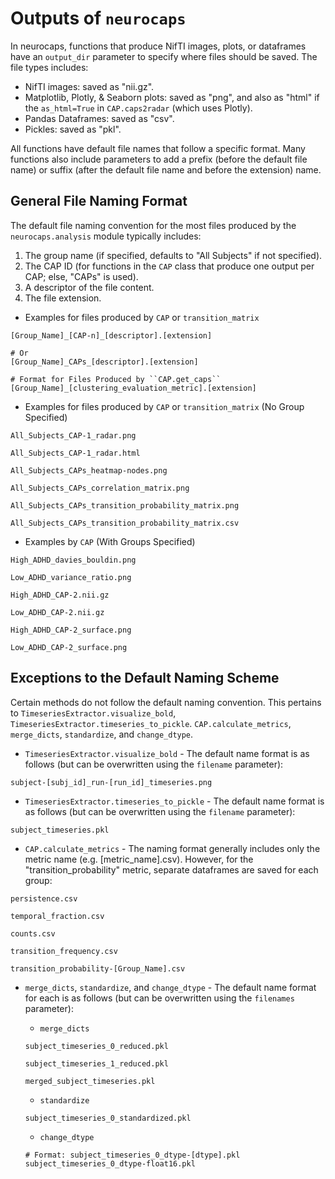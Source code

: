 # Outputs of ``neurocaps``

In neurocaps, functions that produce NifTI images, plots, or dataframes have an ``output_dir`` parameter to specify
where files should be saved. The file types includes:

- NifTI images: saved as "nii.gz".
- Matplotlib, Plotly, & Seaborn plots: saved as "png", and also as "html" if the `as_html=True` in `CAP.caps2radar`
(which uses Plotly).
- Pandas Dataframes: saved as "csv".
- Pickles: saved as "pkl".

All functions have default file names that follow a specific format. Many functions also include parameters to add a
prefix (before the default file name) or suffix (after the default file name and before the extension) name.

## General File Naming Format

The default file naming convention for the most files produced by the ``neurocaps.analysis`` module typically includes:

1. The group name (if specified, defaults to "All Subjects" if not specified).
2. The CAP ID (for functions in the ``CAP`` class that produce one output per CAP; else, "CAPs" is used).
3. A descriptor of the file content.
4. The file extension.

- Examples for files produced by ``CAP`` or ``transition_matrix``

```
[Group_Name]_[CAP-n]_[descriptor].[extension]

# Or
[Group_Name]_CAPs_[descriptor].[extension]

# Format for Files Produced by ``CAP.get_caps``
[Group_Name]_[clustering_evaluation_metric].[extension]
```

- Examples for files produced by ``CAP`` or ``transition_matrix`` (No Group Specified)

```
All_Subjects_CAP-1_radar.png

All_Subjects_CAP-1_radar.html

All_Subjects_CAPs_heatmap-nodes.png

All_Subjects_CAPs_correlation_matrix.png

All_Subjects_CAPs_transition_probability_matrix.png

All_Subjects_CAPs_transition_probability_matrix.csv
```

- Examples by ``CAP`` (With Groups Specified)

```
High_ADHD_davies_bouldin.png

Low_ADHD_variance_ratio.png

High_ADHD_CAP-2.nii.gz

Low_ADHD_CAP-2.nii.gz

High_ADHD_CAP-2_surface.png

Low_ADHD_CAP-2_surface.png
```

## Exceptions to the Default Naming Scheme

Certain methods do not follow the default naming convention. This pertains to `TimeseriesExtractor.visualize_bold`,
`TimeseriesExtractor.timeseries_to_pickle`. `CAP.calculate_metrics`, `merge_dicts`, `standardize`, and `change_dtype`.

- `TimeseriesExtractor.visualize_bold` - The default name format is as follows (but can be overwritten using the
`filename` parameter):

```
subject-[subj_id]_run-[run_id]_timeseries.png
```

- `TimeseriesExtractor.timeseries_to_pickle` - The default name format is as follows (but can be overwritten using the
`filename` parameter):

```
subject_timeseries.pkl
```

- `CAP.calculate_metrics` - The naming format generally includes only the metric name (e.g. [metric_name].csv).
However, for the "transition_probability" metric, separate dataframes are saved for each group:

```
persistence.csv

temporal_fraction.csv

counts.csv

transition_frequency.csv

transition_probability-[Group_Name].csv
```
- `merge_dicts`, `standardize`, and `change_dtype` - The default name format for each is as follows (but can be
overwritten using the `filenames` parameter):

    - `merge_dicts`

    ```
    subject_timeseries_0_reduced.pkl

    subject_timeseries_1_reduced.pkl

    merged_subject_timeseries.pkl
    ```
    - `standardize`

    ```
    subject_timeseries_0_standardized.pkl
    ```
    - `change_dtype`

    ```
    # Format: subject_timeseries_0_dtype-[dtype].pkl
    subject_timeseries_0_dtype-float16.pkl
    ```
